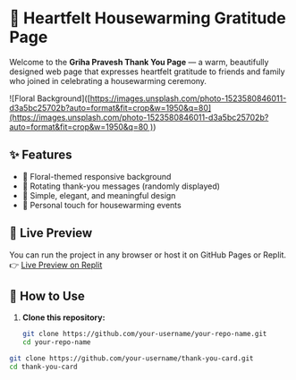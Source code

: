 # 🏡 Heartfelt Housewarming Gratitude Page

Welcome to the **Griha Pravesh Thank You Page** — a warm, beautifully designed web page that expresses heartfelt gratitude to friends and family who joined in celebrating a housewarming ceremony.

![Floral Background]([[https://images.unsplash.com/photo-1523580846011-d3a5bc25702b?auto=format&fit=crop&w=1950&q=80](https://images.unsplash.com/photo-1523580846011-d3a5bc25702b?auto=format&fit=crop&w=1950&q=80
)](https://images.unsplash.com/photo-1509042239860-f550ce710b93?auto=format&fit=crop&w=1950&q=80
))

## ✨ Features

- 🌸 Floral-themed responsive background
- 💬 Rotating thank-you messages (randomly displayed)
- 🙏 Simple, elegant, and meaningful design
- 🧡 Personal touch for housewarming events

## 🚀 Live Preview

You can run the project in any browser or host it on GitHub Pages or Replit.  
👉 [Live Preview on Replit](https://replit.com/@1js20ec021/chin)

## 📂 How to Use

1. **Clone this repository:**

   ```bash
   git clone https://github.com/your-username/your-repo-name.git
   cd your-repo-name


```bash
git clone https://github.com/your-username/thank-you-card.git
cd thank-you-card
